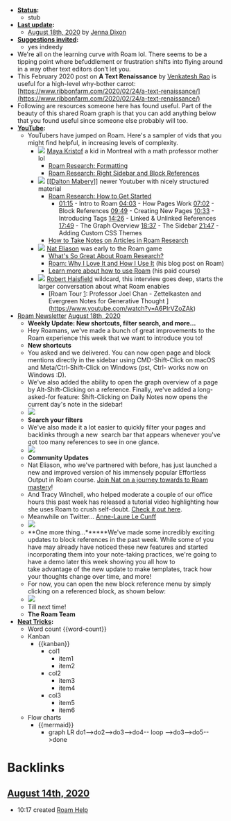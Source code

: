 - **[Status](<Status.md>):**
    - stub
- **[Last update](<Last update.md>):**
    - [August 18th, 2020](<August 18th, 2020.md>) by [Jenna Dixon](<Jenna Dixon.md>)
- **[Suggestions invited](<Suggestions invited.md>):**
    - yes indeedy
- We're all on the learning curve with Roam lol. There seems to be a tipping point where befuddlement or frustration shifts into flying around in a way other text editors don’t let you. 
- This February 2020 post on __A Text Renaissance__ by [Venkatesh Rao](<Venkatesh Rao.md>) is useful for a high-level why-bother carrot:
[https://www.ribbonfarm.com/2020/02/24/a-text-renaissance/](https://www.ribbonfarm.com/2020/02/24/a-text-renaissance/)
- Following are resources someone here has found useful. Part of the beauty of this shared Roam graph is that you can add anything below that you found useful since someone else probably will too.
- **[YouTube](<YouTube.md>):** 
    - YouTubers have jumped on Roam. Here's a sampler of vids that you might find helpful, in increasing levels of complexity.
        - ![](https://firebasestorage.googleapis.com/v0/b/firescript-577a2.appspot.com/o/imgs%2Fapp%2FArtOfGig%2FinUaTB6Fki.png?alt=media&token=92cd1649-b5d8-4484-9fef-ac4cbb6aeb3c)
[Maya Kristof](<Maya Kristof.md>) a kid in Montreal with a math professor mother lol
            - [Roam Research: Formatting](https://www.youtube.com/watch?v=DRwXwSfPzbw)
            - [Roam Research: Right Sidebar and Block References](https://www.youtube.com/watch?v=rorHyn0BBb4)
        - ![](https://firebasestorage.googleapis.com/v0/b/firescript-577a2.appspot.com/o/imgs%2Fapp%2FArtOfGig%2FxNFBZKRuol.png?alt=media&token=01bdb4d3-b0a6-4e83-a95d-c1da3a93d8ed)
[[[Dalton Mabery](https://www.youtube.com/channel/UCMAybkfjCYdWAD5mRDWCt5w)]] newer Youtuber with nicely structured material
            - [Roam Research: How to Get Started](https://www.youtube.com/watch?v=6VHcSw8l0GQ)
                - [01:15](https://www.youtube.com/watch?v=6VHcSw8l0GQ&t=75s) - Intro to Roam
[04:03](https://www.youtube.com/watch?v=6VHcSw8l0GQ&t=243s) - How Pages Work
[07:02](https://www.youtube.com/watch?v=6VHcSw8l0GQ&t=422s) - Block References
[09:49](https://www.youtube.com/watch?v=6VHcSw8l0GQ&t=589s) - Creating New Pages
[10:33](https://www.youtube.com/watch?v=6VHcSw8l0GQ&t=633s) - Introducing Tags
[14:26](https://www.youtube.com/watch?v=6VHcSw8l0GQ&t=866s) - Linked & Unlinked References
[17:49](https://www.youtube.com/watch?v=6VHcSw8l0GQ&t=1069s) - The Graph Overview
[18:37](https://www.youtube.com/watch?v=6VHcSw8l0GQ&t=1117s) - The Sidebar
[21:47](https://www.youtube.com/watch?v=6VHcSw8l0GQ&t=1307s) - Adding Custom CSS Themes
            - [How to Take Notes on Articles in Roam Research](https://www.youtube.com/watch?v=siV_iHcfU5U)
        - ![](https://firebasestorage.googleapis.com/v0/b/firescript-577a2.appspot.com/o/imgs%2Fapp%2FArtOfGig%2ForlcJetVXp.png?alt=media&token=da564e25-fae0-4a33-83b2-e462875636e6)
[Nat Eliason](<Nat Eliason.md>) was early to the Roam game
            - [What's So Great About Roam Research?](https://www.youtube.com/watch?v=syKAar8ZD-U)
            - [Roam: Why I Love It and How I Use It](https://www.nateliason.com/blog/roam) (his blog post on Roam)
            - [Learn more about how to use Roam](https://learn.nateliason.com/p/effortless-output-with-roam) (his paid course)
        - ![](https://firebasestorage.googleapis.com/v0/b/firescript-577a2.appspot.com/o/imgs%2Fapp%2FArtOfGig%2Fh6ZgMg-fLs.png?alt=media&token=2fbc9ff9-2059-4e5c-9ff1-2b7fa67dbc73)
[Robert Haisfield](<Robert Haisfield.md>) wildcard, this interview goes deep, starts the larger conversation about what Roam enables
            - [Roam Tour [1](<1.md>): Professor Joel Chan - Zettelkasten and Evergreen Notes for Generative Thought ](https://www.youtube.com/watch?v=A6PIrVZoZAk)
- [Roam Newsletter](<Roam Newsletter.md>) [August 18th, 2020](<August 18th, 2020.md>)
    - **Weekly U****pdate:**** New shortcuts, filter search, and more...**
    - Hey Roamans, we've made a bunch of great improvements to the Roam experience this week that we want to introduce you to!
    - **New shortcuts**
    - You asked and we delivered. You can now open page and block mentions directly in the sidebar using CMD-Shift-Click on macOS and Meta/Ctrl-Shift-Click on Windows (pst, Ctrl- works now on Windows :D).
    - We've also added the ability to open the graph overview of a page by Alt-Shift-Clicking on a reference. Finally, we've added a long-asked-for feature: Shift-Clicking on Daily Notes now opens the current day's note in the sidebar!
    - ![](https://cwhitesullivan.imgus11.com/public//4bca92f936bf531ea8468870be0a501c.gif?r=986209819)
    - **Search your filters**
    - We've also made it a lot easier to quickly filter your pages and backlinks through a new  search bar that appears whenever you've got too many references to see in one glance.
    - ![](https://cwhitesullivan.imgus11.com/public//be59554ae2fa4fe5d7664116a37b9ee2.gif?r=2032178282)
    - **Community Updates**
    - Nat Eliason, who we've partnered with before, has just launched a new and improved version of his immensely popular Effortless Output in Roam course. [Join Nat on a journey towards to Roam mastery](https://cwhitesullivan.acemlna.com/lt.php?s=e0d36e3e95b58c6ad79890bdef9c8605&i=67A772A1A342)!
    - And Tracy Winchell, who helped moderate a couple of our office hours this past week has released a tutorial video highlighting how she uses Roam to crush self-doubt. [Check it out here](https://cwhitesullivan.acemlna.com/lt.php?s=e0d36e3e95b58c6ad79890bdef9c8605&i=67A772A1A343).
    - Meanwhile on Twitter... [Anne-Laure Le Cunff](<Anne-Laure Le Cunff.md>)
    - ![](https://cwhitesullivan.imgus11.com/public//4c6701934375b65653e92fa273895675.png?r=1997670832)
    - **One more thing...******We've made some incredibly exciting updates to block references in the past week. While some of you have may already have noticed these new features and started incorporating them into your note-taking practices, we're going to have a demo later this week showing you all how to take advantage of the new update to make templates, track how your thoughts change over time, and more!
    - For now, you can open the new block reference menu by simply clicking on a referenced block, as shown below:
    - ![](https://cwhitesullivan.imgus11.com/public//42b7a7b85f4af2c8db78185e4c8107df.gif?r=1912550039)
    - Till next time!
    - **The Roam Team**
- **[Neat Tricks](<Neat Tricks.md>):**
    - Word count {{word-count}}
    - Kanban
        - {{kanban}}
            - col1
                - item1
                - item2
            - col2
                - item3
                - item4
            - col3
                - item5
                - item6
    - Flow charts
        - {{mermaid}}
            - graph LR
do1-->do2-->do3-->do4-- loop -->do3-->do5-->done 

# Backlinks
## [August 14th, 2020](<August 14th, 2020.md>)
- 10:17 created [Roam Help](<Roam Help.md>)


